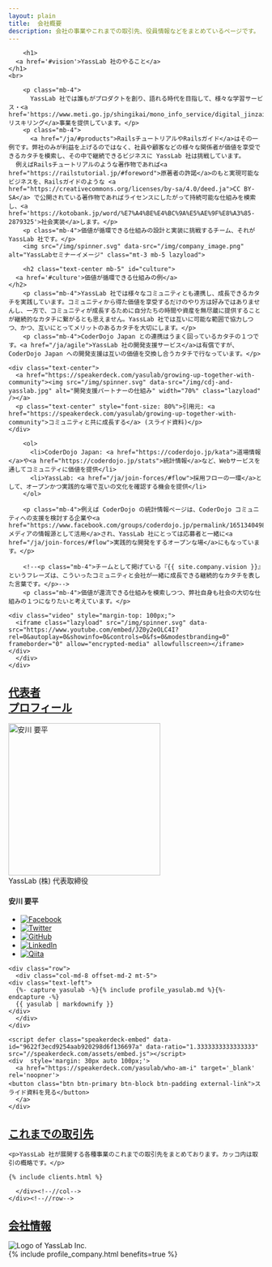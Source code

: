 ```yaml
---
layout: plain
title:  会社概要
description: 会社の事業やこれまでの取引先、役員情報などをまとめているページです。
---
```


<section class="entry_content pt-5 mb-5" id="vision">
  <div class="container">
    <div class="row">
      <div class="col-md-12 text-center">

        <h1>
	  <a href='#vision'>YassLab 社のやること</a>
	</h1>
	<br>

        <p class="mb-4">
          YassLab 社では誰もがプロダクトを創り、語れる時代を目指して、様々な学習サービス・<a href='https://www.meti.go.jp/shingikai/mono_info_service/digital_jinzai/pdf/002_02_02.pdf'>リスキリング</a>事業を提供しています。</p>
        <p class="mb-4">
          <a href="/ja/#products">RailsチュートリアルやRailsガイド</a>はその一例です。弊社のみが利益を上げるのではなく、社員や顧客などの様々な関係者が価値を享受できるカタチを模索し、その中で継続できるビジネスに YassLab 社は挑戦しています。
	  例えばRailsチュートリアルのような著作物であれば<a href="https://railstutorial.jp/#foreword">原著者の許諾</a>のもと実現可能なビジネスを、Railsガイドのような <a href="https://creativecommons.org/licenses/by-sa/4.0/deed.ja">CC BY-SA</a> で公開されている著作物であればライセンスにしたがって持続可能な仕組みを模索し、<a href='https://kotobank.jp/word/%E7%A4%BE%E4%BC%9A%E5%AE%9F%E8%A3%85-2879325'>社会実装</a>します。</p>
        <p class="mb-4">価値が循環できる仕組みの設計と実装に挑戦するチーム、それが YassLab 社です。</p>
        <img src="/img/spinner.svg" data-src="/img/company_image.png" alt="YassLabセミナーイメージ" class="mt-3 mb-5 lazyload">
	
        <h2 class="text-center mb-5" id="culture">
	  <a href='#culture'>価値が循環できる仕組みの例</a>
	</h2>
        <p class="mb-4">YassLab 社では様々なコミュニティとも連携し、成長できるカタチを実践しています。コミュニティから得た価値を享受するだけのやり方は好みではありませんし、一方で、コミュニティが成長するために自分たちの時間や資産を無尽蔵に提供することが継続的なカタチに繋がるとも思えません。YassLab 社では互いに可能な範囲で協力しつつ、かつ、互いにとってメリットのあるカタチを大切にします。</p>
        <p class="mb-4">CoderDojo Japan との連携はうまく回っているカタチの１つです。<a href="/ja/agile">YassLab 社の開発支援サービス</a>は有償ですが、CoderDojo Japan への開発支援は互いの価値を交換し合うカタチで行なっています。</p>

	<div class="text-center">
	  <a href="https://speakerdeck.com/yasulab/growing-up-together-with-community"><img src="/img/spinner.svg" data-src="/img/cdj-and-yasslab.jpg" alt="開発支援パートナーの仕組み" width="70%" class="lazyload" /></a>
	  <p class="text-center" style="font-size: 80%">引用元: <a href="https://speakerdeck.com/yasulab/growing-up-together-with-community">コミュニティと共に成長する</a> (スライド資料)</p>
	</div>
	
        <ol>
          <li>CoderDojo Japan: <a href="https://coderdojo.jp/kata">道場情報</a>や<a href="https://coderdojo.jp/stats">統計情報</a>など、Webサービスを通してコミュニティに価値を提供</li>
          <li>YassLab: <a href="/ja/join-forces/#flow">採用フローの一環</a>として、オープンかつ実践的な場で互いの文化を確認する機会を提供</li>
        </ol>
	
        <p class="mb-4">例えば CoderDojo の統計情報ページは、CoderDojo コミュニティへの支援を検討する企業や<a href="https://www.facebook.com/groups/coderdojo.jp/permalink/1651340498312676/">メディアの情報源として活用</a>され、YassLab 社にとっては応募者と一緒に<a href="/ja/join-forces/#flow">実践的な開発をするオープンな場</a>にもなっています。</p>
	
        <!--<p class="mb-4">チームとして掲げている『{{ site.company.vision }}』というフレーズは、こういったコミュニティと会社が一緒に成長できる継続的なカタチを表した言葉です。</p>-->
        <p class="mb-4">価値が還流できる仕組みを模索しつつ、弊社自身も社会の大切な仕組みの１つになりたいと考えています。</p>

	<div class="video" style="margin-top: 100px;">
	  <iframe class="lazyload" src="/img/spinner.svg" data-src="https://www.youtube.com/embed/JZ0y2eOLC4I?rel=0&autoplay=0&showinfo=0&controls=0&fs=0&modestbranding=0" frameborder="0" allow="encrypted-media" allowfullscreen></iframe>
	</div>
      </div>
    </div>
  </div>
</section>

<section class="entry_content pt-5 mb-5" id="ceo">
  <div class="container">
    <div class="row">
      <div class="col-md-12 profile mt-5">
	<h2 class="text-center mt-5 mb-5">
	  <a href='#ceo'>代表者<br class="ignore-pc">プロフィール</a>
	</h2>
        <div class="profile__image text-center mb-2">
          <img src="/img/spinner.svg" data-src="/img/photos/yasulab.webp" alt="安川 要平" class="rounded-circle lazyload" width="300px">
        </div>
        <div class="profile__role text-center mb-2">YassLab (株) 代表取締役</div>
        <h4 class="text-center mb-3 h3deco-none">安川 要平</h4>
        <ul class="profile__sns mb-3">
          <li class="profile__sns__icon">
            <a href="https://www.facebook.com/yasulab" target="_blank" rel="noopener"><img src="/img/spinner.svg" data-src="/img/icons/facebook.png" alt="Facebook" class="lazyload"></a>
          </li>
          <li class="profile__sns__icon">
            <a href="https://twitter.com/yasulab" target="_blank" rel="noopener"><img src="/img/spinner.svg" data-src="/img/icons/twitter.png" alt="Twitter" class="lazyload"></a>
          </li>
          <li class="profile__sns__icon">
            <a href="https://github.com/yasulab" target="_blank" rel="noopener"><img src="/img/spinner.svg" data-src="/img/icons/github.png" alt="GitHub" class="lazyload"></a>
          </li>
          <li class="profile__sns__icon">
            <a href="https://www.linkedin.com/in/yasulab/" target="_blank" rel="noopener"><img src="/img/spinner.svg" data-src="/img/icons/linkedin.png" alt="LinkedIn" class="lazyload"></a>
          </li>
	  <li class="profile__sns__icon">
	    <a href="https://qiita.com/yasulab" target="_blank" rel="noopener"><img src="/img/spinner.svg" data-src="/img/icons/qiita.png" alt="Qiita" class="lazyload"></a>
	  </li>
        </ul>
      </div>
    </div>
    
    <div class="row">
      <div class="col-md-8 offset-md-2 mt-5">
	<div class="text-left">
	  {%- capture yasulab -%}{% include profile_yasulab.md %}{%- endcapture -%}
	  {{ yasulab | markdownify }}
	</div>
      </div>
    </div>

    <script defer class="speakerdeck-embed" data-id="9622f3ecd9254aab920298d6f136697a" data-ratio="1.3333333333333333" src="//speakerdeck.com/assets/embed.js"></script>
    <div  style='margin: 30px auto 100px;'>
      <a href="https://speakerdeck.com/yasulab/who-am-i" target='_blank' rel='noopner'>
	<button class="btn btn-primary btn-block btn-padding external-link">スライド資料を見る</button>
      </a>
    </div>
  </div>
</section>

<section class="entry_content pt-5 catchCopy" id="clients">
  <div class="container">
    <div class="row">
      <div class="col-md-12 text-center">
	<h2 class="text-center mt-5 mb-5"><a href="#clients">これまでの取引先</a></h2>

	<p>YassLab 社が展開する各種事業のこれまでの取引先をまとめております。カッコ内は取引の概略です。</p>

	{% include clients.html %}
        
      </div><!--//col-->
    </div><!--//row-->
  </div><!--//container-->
  <div id="references"></div>
</section>

<section class="entry_content pt-5" id="company">
  <div class="container">
    <div class="row">
      <div class="col-md-8 offset-md-2 company">
        <div class="text-center">
          <h2 class="mt-5 mb-5">
	    <a href='#company'>会社情報</a>
	  </h2>
        </div>
	<img src='/img/logo_800x200.png'
	     alt='Logo of YassLab Inc.' />
	<div class="offset-md-1">
	  {% include profile_company.html benefits=true %}
	</div>
      </div>
    </div>
  </div>
</section>
